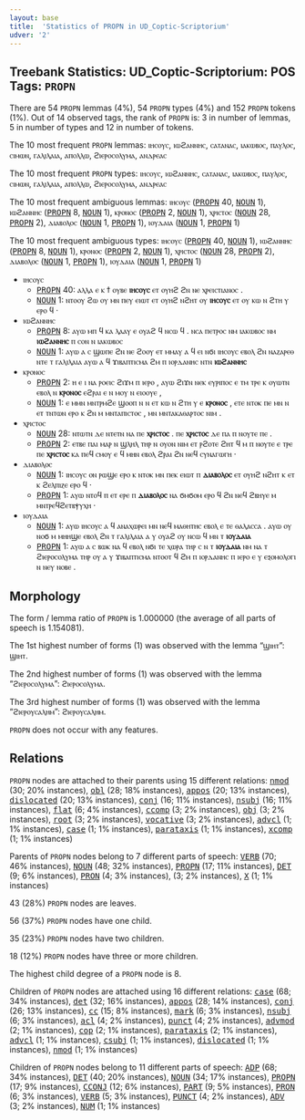 ```yaml
---
layout: base
title:  'Statistics of PROPN in UD_Coptic-Scriptorium'
udver: '2'
---
```


## Treebank Statistics: UD_Coptic-Scriptorium: POS Tags: `PROPN`

There are 54 `PROPN` lemmas (4%), 54 `PROPN` types (4%) and 152 `PROPN` tokens (1%).
Out of 14 observed tags, the rank of `PROPN` is: 3 in number of lemmas, 5 in number of types and 12 in number of tokens.

The 10 most frequent `PROPN` lemmas: ⲓⲏⲥⲟⲩⲥ, ⲓⲱϩⲁⲛⲛⲏⲥ, ⲥⲁⲧⲁⲛⲁⲥ, ⲓⲁⲕⲱⲃⲟⲥ, ⲡⲁⲩⲗⲟⲥ, ⲥⲓⲙⲱⲛ, ⲅⲁⲗⲓⲗⲁⲓⲁ, ⲁⲡⲟⲗⲗⲱ, ϩⲓⲉⲣⲟⲥⲟⲗⲩⲙⲁ, ⲁⲛⲇⲣⲉⲁⲥ

The 10 most frequent `PROPN` types:  ⲓⲏⲥⲟⲩⲥ, ⲓⲱϩⲁⲛⲛⲏⲥ, ⲥⲁⲧⲁⲛⲁⲥ, ⲓⲁⲕⲱⲃⲟⲥ, ⲡⲁⲩⲗⲟⲥ, ⲥⲓⲙⲱⲛ, ⲅⲁⲗⲓⲗⲁⲓⲁ, ⲁⲡⲟⲗⲗⲱ, ϩⲓⲉⲣⲟⲥⲟⲗⲩⲙⲁ, ⲁⲛⲇⲣⲉⲁⲥ

The 10 most frequent ambiguous lemmas: ⲓⲏⲥⲟⲩⲥ (<tt><a href="cop_scriptorium-pos-PROPN.html">PROPN</a></tt> 40, <tt><a href="cop_scriptorium-pos-NOUN.html">NOUN</a></tt> 1), ⲓⲱϩⲁⲛⲛⲏⲥ (<tt><a href="cop_scriptorium-pos-PROPN.html">PROPN</a></tt> 8, <tt><a href="cop_scriptorium-pos-NOUN.html">NOUN</a></tt> 1), ⲕⲣⲟⲛⲟⲥ (<tt><a href="cop_scriptorium-pos-PROPN.html">PROPN</a></tt> 2, <tt><a href="cop_scriptorium-pos-NOUN.html">NOUN</a></tt> 1), ⲭⲣⲓⲥⲧⲟⲥ (<tt><a href="cop_scriptorium-pos-NOUN.html">NOUN</a></tt> 28, <tt><a href="cop_scriptorium-pos-PROPN.html">PROPN</a></tt> 2), ⲇⲓⲁⲃⲟⲗⲟⲥ (<tt><a href="cop_scriptorium-pos-NOUN.html">NOUN</a></tt> 1, <tt><a href="cop_scriptorium-pos-PROPN.html">PROPN</a></tt> 1), ⲓⲟⲩⲇⲁⲓⲁ (<tt><a href="cop_scriptorium-pos-NOUN.html">NOUN</a></tt> 1, <tt><a href="cop_scriptorium-pos-PROPN.html">PROPN</a></tt> 1)

The 10 most frequent ambiguous types:  ⲓⲏⲥⲟⲩⲥ (<tt><a href="cop_scriptorium-pos-PROPN.html">PROPN</a></tt> 40, <tt><a href="cop_scriptorium-pos-NOUN.html">NOUN</a></tt> 1), ⲓⲱϩⲁⲛⲛⲏⲥ (<tt><a href="cop_scriptorium-pos-PROPN.html">PROPN</a></tt> 8, <tt><a href="cop_scriptorium-pos-NOUN.html">NOUN</a></tt> 1), ⲕⲣⲟⲛⲟⲥ (<tt><a href="cop_scriptorium-pos-PROPN.html">PROPN</a></tt> 2, <tt><a href="cop_scriptorium-pos-NOUN.html">NOUN</a></tt> 1), ⲭⲣⲓⲥⲧⲟⲥ (<tt><a href="cop_scriptorium-pos-NOUN.html">NOUN</a></tt> 28, <tt><a href="cop_scriptorium-pos-PROPN.html">PROPN</a></tt> 2), ⲇⲓⲁⲃⲟⲗⲟⲥ (<tt><a href="cop_scriptorium-pos-NOUN.html">NOUN</a></tt> 1, <tt><a href="cop_scriptorium-pos-PROPN.html">PROPN</a></tt> 1), ⲓⲟⲩⲇⲁⲓⲁ (<tt><a href="cop_scriptorium-pos-NOUN.html">NOUN</a></tt> 1, <tt><a href="cop_scriptorium-pos-PROPN.html">PROPN</a></tt> 1)


* ⲓⲏⲥⲟⲩⲥ
  * <tt><a href="cop_scriptorium-pos-PROPN.html">PROPN</a></tt> 40: ⲁⲗⲗⲁ ⲉ ⲕ ϯ ⲟⲩⲃⲉ <b>ⲓⲏⲥⲟⲩⲥ</b> ⲉⲧ ⲟⲩⲏϩ ϩⲛ ⲛⲉ ⲭⲣⲉⲓⲥⲧⲓⲁⲛⲟⲥ .
  * <tt><a href="cop_scriptorium-pos-NOUN.html">NOUN</a></tt> 1: ⲛⲧⲟⲟⲩ ϩⲱ ⲟⲩ ⲙⲛ ⲡⲉⲩ ⲉⲓⲱⲧ ⲉⲧ ⲟⲩⲏϩ ⲛϩⲏⲧ ⲟⲩ <b>ⲓⲏⲥⲟⲩⲥ</b> ⲉⲧ ⲟⲩ ⲕⲱ ⲛ ϩⲧⲏ ⲩ ⲉⲣⲟ ϥ ·
* ⲓⲱϩⲁⲛⲛⲏⲥ
  * <tt><a href="cop_scriptorium-pos-PROPN.html">PROPN</a></tt> 8: ⲁⲩⲱ ⲙⲡ ϥ ⲕⲁ ⲗⲁⲁⲩ ⲉ ⲟⲩⲁϩ ϥ ⲛⲥⲱ ϥ . ⲛⲥⲁ ⲡⲉⲧⲣⲟⲥ ⲛⲙ ⲓⲁⲕⲱⲃⲟⲥ ⲛⲙ <b>ⲓⲱϩⲁⲛⲛⲏⲥ</b> ⲡ ⲥⲟⲛ ⲛ ⲓⲁⲕⲱⲃⲟⲥ
  * <tt><a href="cop_scriptorium-pos-NOUN.html">NOUN</a></tt> 1: ⲁⲩⲱ ⲁ ⲥ ϣⲱⲡⲉ ϩⲛ ⲛⲉ ϩⲟⲟⲩ ⲉⲧ ⲙⲙⲁⲩ ⲁ ϥ ⲉⲓ ⲛϭⲓ ⲓⲏⲥⲟⲩⲥ ⲉⲃⲟⲗ ϩⲛ ⲛⲁⲍⲁⲣⲉⲑ ⲛⲧⲉ ⲧ ⲅⲁⲗⲓⲗⲁⲓⲁ ⲁⲩⲱ ⲁ ϥ ϫⲓⲃⲁⲡⲧⲓⲥⲙⲁ ϩⲙ ⲡ ⲓⲟⲣⲇⲁⲛⲏⲥ ⲛⲧⲛ <b>ⲓⲱϩⲁⲛⲛⲏⲥ</b>
* ⲕⲣⲟⲛⲟⲥ
  * <tt><a href="cop_scriptorium-pos-PROPN.html">PROPN</a></tt> 2: ⲏ ⲉ ⲓ ⲛⲁ ⲣⲟⲉⲓⲥ ϩⲓϫⲙ ⲡ ⲓⲉⲣⲟ , ⲁⲩⲱ ϩⲓϫⲛ ⲛⲉⲕ ⲉⲩⲣⲓⲡⲟⲥ ⲉ ⲧⲙ ⲧⲣⲉ ⲕ ⲟⲩⲱⲧⲛ ⲉⲃⲟⲗ ⲛ <b>ⲕⲣⲟⲛⲟⲥ</b> ⲉϩⲣⲁⲓ ⲉ ⲛ ⲙⲟⲩ ⲛ ⲉⲓⲟⲟⲩⲉ ,
  * <tt><a href="cop_scriptorium-pos-NOUN.html">NOUN</a></tt> 1: ⲉ ⲙⲙⲛ ⲙⲛⲧⲣⲙϩⲉ ϣⲟⲟⲡ ⲛ ⲛ ⲉⲧ ⲕⲱ ⲛ ϩⲧⲏ ⲩ ⲉ <b>ⲕⲣⲟⲛⲟⲥ</b> , ⲉⲧⲉ ⲛⲧⲟⲕ ⲡⲉ ⲙⲛ ⲛ ⲉⲧ ⲧⲛⲧⲱⲛ ⲉⲣⲟ ⲕ ϩⲛ ⲙ ⲙⲛⲧⲁⲡⲓⲥⲧⲟⲥ , ⲙⲛ ⲙⲛⲧⲁⲕⲁⲑⲁⲣⲧⲟⲥ ⲛⲓⲙ .
* ⲭⲣⲓⲥⲧⲟⲥ
  * <tt><a href="cop_scriptorium-pos-NOUN.html">NOUN</a></tt> 28: ⲛⲧⲱⲧⲛ ⲇⲉ ⲛⲧⲉⲧⲛ ⲛⲁ ⲡⲉ <b>ⲭⲣⲓⲥⲧⲟⲥ</b> . ⲡⲉ <b>ⲭⲣⲓⲥⲧⲟⲥ</b> ⲇⲉ ⲡⲁ ⲡ ⲛⲟⲩⲧⲉ ⲡⲉ .
  * <tt><a href="cop_scriptorium-pos-PROPN.html">PROPN</a></tt> 2: ⲉⲧⲃⲉ ⲡⲁⲓ ⲙⲁⲣ ⲛ ϣⲗⲏⲗ ⲧⲏⲣ ⲛ ⲟⲩⲟⲛ ⲛⲓⲙ ⲉⲧ ⲣϩⲟⲧⲉ ϩⲏⲧ ϥ ⲙ ⲡ ⲛⲟⲩⲧⲉ ⲉ ⲧⲣⲉ ⲡⲉ <b>ⲭⲣⲓⲥⲧⲟⲥ</b> ⲕⲁ ⲡⲉϥ ⲥⲙⲟⲩ ⲉ ϥ ⲙⲏⲛ ⲉⲃⲟⲗ ϩⲣⲁⲓ ϩⲛ ⲛⲉϥ ⲥⲩⲛⲁⲅⲱⲅⲏ ·
* ⲇⲓⲁⲃⲟⲗⲟⲥ
  * <tt><a href="cop_scriptorium-pos-NOUN.html">NOUN</a></tt> 1: ⲓⲏⲥⲟⲩⲥ ⲟⲛ ⲣⲱϣⲉ ⲉⲣⲟ ⲕ ⲛⲧⲟⲕ ⲙⲛ ⲡⲉⲕ ⲉⲓⲱⲧ ⲡ <b>ⲇⲓⲁⲃⲟⲗⲟⲥ</b> ⲉⲧ ⲟⲩⲏϩ ⲛϩⲏⲧ ⲕ ⲉⲧ ⲕ ϩⲉⲗⲡⲓⲍⲉ ⲉⲣⲟ ϥ ·
  * <tt><a href="cop_scriptorium-pos-PROPN.html">PROPN</a></tt> 1: ⲁⲩⲱ ⲛⲧⲟϥ ⲡ ⲉⲧ ⲉⲣⲉ ⲡ <b>ⲇⲓⲁⲃⲟⲗⲟⲥ</b> ⲛⲁ ϭⲙϭⲟⲙ ⲉⲣⲟ ϥ ϩⲛ ⲛⲉϥ ϩⲃⲏⲩⲉ ⲙ ⲙⲛⲧⲣⲉϥϩⲉⲧⲃⲯⲩⲭⲏ ·
* ⲓⲟⲩⲇⲁⲓⲁ
  * <tt><a href="cop_scriptorium-pos-NOUN.html">NOUN</a></tt> 1: ⲁⲩⲱ ⲓⲏⲥⲟⲩⲥ ⲁ ϥ ⲁⲛⲁⲭⲱⲣⲉⲓ ⲙⲛ ⲛⲉϥ ⲙⲁⲑⲏⲧⲏⲥ ⲉⲃⲟⲗ ⲉ ⲧⲉ ⲑⲁⲗⲁⲥⲥⲁ . ⲁⲩⲱ ⲟⲩ ⲛⲟϭ ⲙ ⲙⲏⲏϣⲉ ⲉⲃⲟⲗ ϩⲛ ⲧ ⲅⲁⲗⲓⲗⲁⲓⲁ ⲁ ⲩ ⲟⲩⲁϩ ⲟⲩ ⲛⲥⲱ ϥ ⲙⲛ ⲧ <b>ⲓⲟⲩⲇⲁⲓⲁ</b>
  * <tt><a href="cop_scriptorium-pos-PROPN.html">PROPN</a></tt> 1: ⲁⲩⲱ ⲁ ⲥ ⲃⲱⲕ ⲛⲁ ϥ ⲉⲃⲟⲗ ⲛϭⲓ ⲧⲉ ⲭⲱⲣⲁ ⲧⲏⲣ ⲥ ⲛ ⲧ <b>ⲓⲟⲩⲇⲁⲓⲁ</b> ⲛⲙ ⲛⲁ ⲧ ϩⲓⲉⲣⲟⲥⲟⲗⲩⲙⲁ ⲧⲏⲣ ⲟⲩ ⲁ ⲩ ϫⲓⲃⲁⲡⲧⲓⲥⲙⲁ ⲛⲧⲟⲟⲧ ϥ ϩⲙ ⲡ ⲓⲟⲣⲇⲁⲛⲏⲥ ⲡ ⲓⲉⲣⲟ ⲉ ⲩ ⲉⲝⲟⲙⲟⲗⲟⲅⲓ ⲛ ⲛⲉⲩ ⲛⲟⲃⲉ .

## Morphology

The form / lemma ratio of `PROPN` is 1.000000 (the average of all parts of speech is 1.154081).

The 1st highest number of forms (1) was observed with the lemma “ϣⲓⲏⲧ”: ϣⲓⲏⲧ.

The 2nd highest number of forms (1) was observed with the lemma “ϩⲓⲉⲣⲟⲥⲟⲗⲩⲙⲁ”: ϩⲓⲉⲣⲟⲥⲟⲗⲩⲙⲁ.

The 3rd highest number of forms (1) was observed with the lemma “ϩⲓⲉⲣⲟⲩⲥⲁⲗⲏⲙ”: ϩⲓⲉⲣⲟⲩⲥⲁⲗⲏⲙ.

`PROPN` does not occur with any features.


## Relations

`PROPN` nodes are attached to their parents using 15 different relations: <tt><a href="cop_scriptorium-dep-nmod.html">nmod</a></tt> (30; 20% instances), <tt><a href="cop_scriptorium-dep-obl.html">obl</a></tt> (28; 18% instances), <tt><a href="cop_scriptorium-dep-appos.html">appos</a></tt> (20; 13% instances), <tt><a href="cop_scriptorium-dep-dislocated.html">dislocated</a></tt> (20; 13% instances), <tt><a href="cop_scriptorium-dep-conj.html">conj</a></tt> (16; 11% instances), <tt><a href="cop_scriptorium-dep-nsubj.html">nsubj</a></tt> (16; 11% instances), <tt><a href="cop_scriptorium-dep-flat.html">flat</a></tt> (6; 4% instances), <tt><a href="cop_scriptorium-dep-ccomp.html">ccomp</a></tt> (3; 2% instances), <tt><a href="cop_scriptorium-dep-obj.html">obj</a></tt> (3; 2% instances), <tt><a href="cop_scriptorium-dep-root.html">root</a></tt> (3; 2% instances), <tt><a href="cop_scriptorium-dep-vocative.html">vocative</a></tt> (3; 2% instances), <tt><a href="cop_scriptorium-dep-advcl.html">advcl</a></tt> (1; 1% instances), <tt><a href="cop_scriptorium-dep-case.html">case</a></tt> (1; 1% instances), <tt><a href="cop_scriptorium-dep-parataxis.html">parataxis</a></tt> (1; 1% instances), <tt><a href="cop_scriptorium-dep-xcomp.html">xcomp</a></tt> (1; 1% instances)

Parents of `PROPN` nodes belong to 7 different parts of speech: <tt><a href="cop_scriptorium-pos-VERB.html">VERB</a></tt> (70; 46% instances), <tt><a href="cop_scriptorium-pos-NOUN.html">NOUN</a></tt> (48; 32% instances), <tt><a href="cop_scriptorium-pos-PROPN.html">PROPN</a></tt> (17; 11% instances), <tt><a href="cop_scriptorium-pos-DET.html">DET</a></tt> (9; 6% instances), <tt><a href="cop_scriptorium-pos-PRON.html">PRON</a></tt> (4; 3% instances),  (3; 2% instances), <tt><a href="cop_scriptorium-pos-X.html">X</a></tt> (1; 1% instances)

43 (28%) `PROPN` nodes are leaves.

56 (37%) `PROPN` nodes have one child.

35 (23%) `PROPN` nodes have two children.

18 (12%) `PROPN` nodes have three or more children.

The highest child degree of a `PROPN` node is 8.

Children of `PROPN` nodes are attached using 16 different relations: <tt><a href="cop_scriptorium-dep-case.html">case</a></tt> (68; 34% instances), <tt><a href="cop_scriptorium-dep-det.html">det</a></tt> (32; 16% instances), <tt><a href="cop_scriptorium-dep-appos.html">appos</a></tt> (28; 14% instances), <tt><a href="cop_scriptorium-dep-conj.html">conj</a></tt> (26; 13% instances), <tt><a href="cop_scriptorium-dep-cc.html">cc</a></tt> (15; 8% instances), <tt><a href="cop_scriptorium-dep-mark.html">mark</a></tt> (6; 3% instances), <tt><a href="cop_scriptorium-dep-nsubj.html">nsubj</a></tt> (6; 3% instances), <tt><a href="cop_scriptorium-dep-acl.html">acl</a></tt> (4; 2% instances), <tt><a href="cop_scriptorium-dep-punct.html">punct</a></tt> (4; 2% instances), <tt><a href="cop_scriptorium-dep-advmod.html">advmod</a></tt> (2; 1% instances), <tt><a href="cop_scriptorium-dep-cop.html">cop</a></tt> (2; 1% instances), <tt><a href="cop_scriptorium-dep-parataxis.html">parataxis</a></tt> (2; 1% instances), <tt><a href="cop_scriptorium-dep-advcl.html">advcl</a></tt> (1; 1% instances), <tt><a href="cop_scriptorium-dep-csubj.html">csubj</a></tt> (1; 1% instances), <tt><a href="cop_scriptorium-dep-dislocated.html">dislocated</a></tt> (1; 1% instances), <tt><a href="cop_scriptorium-dep-nmod.html">nmod</a></tt> (1; 1% instances)

Children of `PROPN` nodes belong to 11 different parts of speech: <tt><a href="cop_scriptorium-pos-ADP.html">ADP</a></tt> (68; 34% instances), <tt><a href="cop_scriptorium-pos-DET.html">DET</a></tt> (40; 20% instances), <tt><a href="cop_scriptorium-pos-NOUN.html">NOUN</a></tt> (34; 17% instances), <tt><a href="cop_scriptorium-pos-PROPN.html">PROPN</a></tt> (17; 9% instances), <tt><a href="cop_scriptorium-pos-CCONJ.html">CCONJ</a></tt> (12; 6% instances), <tt><a href="cop_scriptorium-pos-PART.html">PART</a></tt> (9; 5% instances), <tt><a href="cop_scriptorium-pos-PRON.html">PRON</a></tt> (6; 3% instances), <tt><a href="cop_scriptorium-pos-VERB.html">VERB</a></tt> (5; 3% instances), <tt><a href="cop_scriptorium-pos-PUNCT.html">PUNCT</a></tt> (4; 2% instances), <tt><a href="cop_scriptorium-pos-ADV.html">ADV</a></tt> (3; 2% instances), <tt><a href="cop_scriptorium-pos-NUM.html">NUM</a></tt> (1; 1% instances)

